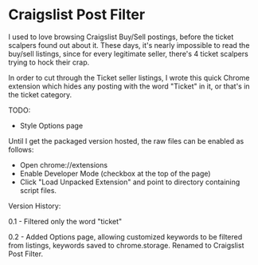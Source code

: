 Craigslist Post Filter
=======

I used to love browsing Craigslist Buy/Sell postings, before the ticket scalpers found out about it. These days, it's nearly impossible to read the buy/sell listings, since for every legitimate seller, there's 4 ticket scalpers trying to hock their crap.

In order to cut through the Ticket seller listings, I wrote this quick Chrome extension which hides any posting with the word "Ticket" in it, or that's in the ticket category.

TODO:
 - Style Options page

Until I get the packaged version hosted, the raw files can be enabled as follows:

 - Open chrome://extensions
 - Enable Developer Mode (checkbox at the top of the page)
 - Click "Load Unpacked Extension" and point to directory containing script files.

Version History:

0.1 - Filtered only the word "ticket"

0.2 - Added Options page, allowing customized keywords to be filtered from listings, keywords saved to chrome.storage. Renamed to Craigslist Post Filter.